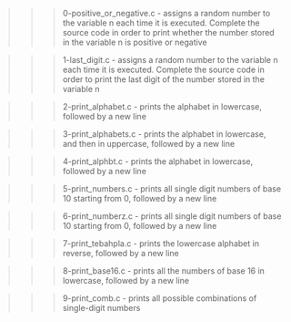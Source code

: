 >>> 0-positive_or_negative.c
	- assigns a random number to the variable n each time it is executed. Complete the source code in order to print whether the number stored in the variable n is positive or negative

>>> 1-last_digit.c
	- assigns a random number to the variable n each time it is executed. Complete the source code in order to print the last digit of the number stored in the variable n

>>> 2-print_alphabet.c
	- prints the alphabet in lowercase, followed by a new line

>>> 3-print_alphabets.c
	- prints the alphabet in lowercase, and then in uppercase, followed by a new line

>>> 4-print_alphbt.c
	- prints the alphabet in lowercase, followed by a new line

>>> 5-print_numbers.c
	- prints all single digit numbers of base 10 starting from 0, followed by a new line

>>> 6-print_numberz.c
	- prints all single digit numbers of base 10 starting from 0, followed by a new line

>>> 7-print_tebahpla.c
	- prints the lowercase alphabet in reverse, followed by a new line

>>> 8-print_base16.c
	- prints all the numbers of base 16 in lowercase, followed by a new line

>>> 9-print_comb.c
	- prints all possible combinations of single-digit numbers 
